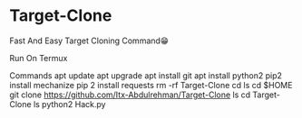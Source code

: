 # Target-Clone
Fast And Easy Target Cloning Command😁

Run On Termux

Commands
apt update
apt upgrade
apt install git
apt install python2 
pip2 install mechanize
pip 2 install requests
rm -rf Target-Clone
cd
ls
cd $HOME
git clone https://github.com/Itx-Abdulrehman/Target-Clone
ls
cd Target-Clone
ls
python2 Hack.py
